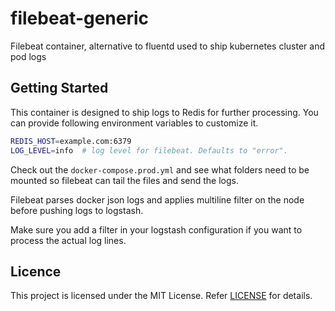 # filebeat-generic

Filebeat container, alternative to fluentd used to ship kubernetes cluster and pod logs

## Getting Started
This container is designed to ship logs to Redis for further processing.
You can provide following environment variables to customize it.

```bash
REDIS_HOST=example.com:6379
LOG_LEVEL=info  # log level for filebeat. Defaults to "error".
```

Check out the `docker-compose.prod.yml` and see what folders need to be mounted so filebeat can tail the files and send the logs.

Filebeat parses docker json logs and applies multiline filter on the node before pushing logs to logstash.

Make sure you add a filter in your logstash configuration if you want to process the actual log lines.

## Licence

This project is licensed under the MIT License. Refer [LICENSE](https://github.com/devops-israel/filebeat-generic/blob/master/LICENSE) for details.
